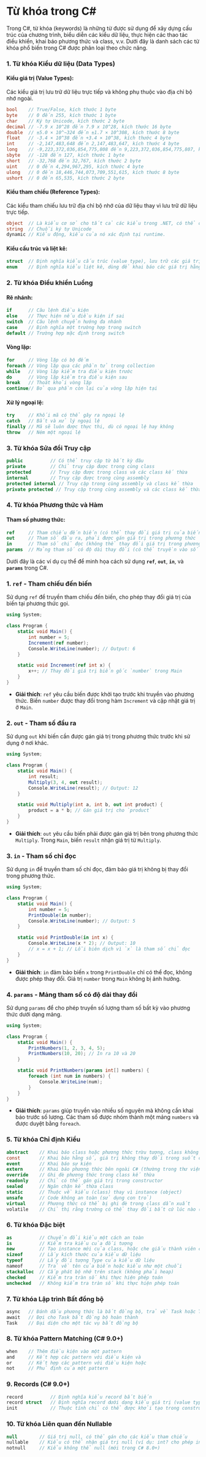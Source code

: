 # **Từ khóa trong C#**

Trong C#, từ khóa (keywords) là những từ được sử dụng để xây dựng cấu trúc của chương trình, biểu diễn các kiểu dữ liệu, thực hiện các thao tác điều khiển, khai báo phương thức và class, v.v. Dưới đây là danh sách các từ khóa phổ biến trong C# được phân loại theo chức năng.

### **1. Từ khóa Kiểu dữ liệu (Data Types)**

#### **Kiểu giá trị (Value Types):**

Các kiểu giá trị lưu trữ dữ liệu trực tiếp và không phụ thuộc vào địa chỉ bộ nhớ ngoài.

```csharp
bool    // True/False, kích thước 1 byte
byte    // 0 đến 255, kích thước 1 byte
char    // Ký tự Unicode, kích thước 2 byte
decimal // -7.9 x 10^28 đến 7.9 x 10^28, kích thước 16 byte
double  // ±5.0 × 10^−324 đến ±1.7 × 10^308, kích thước 8 byte
float   // -3.4 × 10^38 đến +3.4 × 10^38, kích thước 4 byte
int     // -2,147,483,648 đến 2,147,483,647, kích thước 4 byte
long    // -9,223,372,036,854,775,808 đến 9,223,372,036,854,775,807, kích thước 8 byte
sbyte   // -128 đến 127, kích thước 1 byte
short   // -32,768 đến 32,767, kích thước 2 byte
uint    // 0 đến 4,294,967,295, kích thước 4 byte
ulong   // 0 đến 18,446,744,073,709,551,615, kích thước 8 byte
ushort  // 0 đến 65,535, kích thước 2 byte
```

#### **Kiểu tham chiếu (Reference Types):**

Các kiểu tham chiếu lưu trữ địa chỉ bộ nhớ của dữ liệu thay vì lưu trữ dữ liệu trực tiếp.

```csharp
object  // Là kiểu cơ sở cho tất cả các kiểu trong .NET, có thể chứa bất kỳ kiểu dữ liệu nào.
string  // Chuỗi ký tự Unicode
dynamic // Kiểu động, kiểu của nó xác định tại runtime.
```

#### **Kiểu cấu trúc và liệt kê:**

```csharp
struct  // Định nghĩa kiểu cấu trúc (value type), lưu trữ các giá trị và có thể chứa các trường và phương thức.
enum    // Định nghĩa kiểu liệt kê, dùng để khai báo các giá trị hằng.
```

### **2. Từ khóa Điều khiển Luồng**

#### **Rẽ nhánh:**

```csharp
if      // Câu lệnh điều kiện
else    // Thực hiện nếu điều kiện if sai
switch  // Câu lệnh chuyển hướng đa nhánh
case    // Định nghĩa một trường hợp trong switch
default // Trường hợp mặc định trong switch
```

#### **Vòng lặp:**

```csharp
for     // Vòng lặp có bộ đếm
foreach // Vòng lặp qua các phần tử trong collection
while   // Vòng lặp kiểm tra điều kiện trước
do      // Vòng lặp kiểm tra điều kiện sau
break   // Thoát khỏi vòng lặp
continue// Bỏ qua phần còn lại của vòng lặp hiện tại
```

#### **Xử lý ngoại lệ:**

```csharp
try     // Khối mã có thể gây ra ngoại lệ
catch   // Bắt và xử lý ngoại lệ
finally // Mã sẽ luôn được thực thi, dù có ngoại lệ hay không
throw   // Ném một ngoại lệ
```

### **3. Từ khóa Sửa đổi Truy cập**

```csharp
public          // Có thể truy cập từ bất kỳ đâu
private         // Chỉ truy cập được trong cùng class
protected       // Truy cập được trong class và các class kế thừa
internal        // Truy cập được trong cùng assembly
protected internal // Truy cập trong cùng assembly và class kế thừa
private protected // Truy cập trong cùng assembly và các class kế thừa
```

### **4. Từ khóa Phương thức và Hàm**

#### **Tham số phương thức:**

```csharp
ref     // Tham chiếu đến biến (có thể thay đổi giá trị của biến tại phương thức gọi)
out     // Tham số đầu ra, phải được gán giá trị trong phương thức
in      // Tham số chỉ đọc (không thể thay đổi giá trị trong phương thức)
params  // Mảng tham số có độ dài thay đổi (có thể truyền vào số lượng tham số bất kỳ)
```

Dưới đây là các ví dụ cụ thể để minh họa cách sử dụng **`ref`**, **`out`**, **`in`**, và **`params`** trong C#.

### 1. `ref` - Tham chiếu đến biến

Sử dụng `ref` để truyền tham chiếu đến biến, cho phép thay đổi giá trị của biến tại phương thức gọi.

```csharp
using System;

class Program {
    static void Main() {
        int number = 5;
        Increment(ref number);
        Console.WriteLine(number); // Output: 6
    }

    static void Increment(ref int x) {
        x++; // Thay đổi giá trị biến gốc `number` trong Main
    }
}
```

- **Giải thích**: `ref` yêu cầu biến được khởi tạo trước khi truyền vào phương thức. Biến `number` được thay đổi trong hàm `Increment` và cập nhật giá trị ở `Main`.

### 2. `out` - Tham số đầu ra

Sử dụng `out` khi biến cần được gán giá trị trong phương thức trước khi sử dụng ở nơi khác.

```csharp
using System;

class Program {
    static void Main() {
        int result;
        Multiply(3, 4, out result);
        Console.WriteLine(result); // Output: 12
    }

    static void Multiply(int a, int b, out int product) {
        product = a * b; // Gán giá trị cho `product`
    }
}
```

- **Giải thích**: `out` yêu cầu biến phải được gán giá trị bên trong phương thức `Multiply`. Trong `Main`, biến `result` nhận giá trị từ `Multiply`.

### 3. `in` - Tham số chỉ đọc

Sử dụng `in` để truyền tham số chỉ đọc, đảm bảo giá trị không bị thay đổi trong phương thức.

```csharp
using System;

class Program {
    static void Main() {
        int number = 5;
        PrintDouble(in number);
        Console.WriteLine(number); // Output: 5
    }

    static void PrintDouble(in int x) {
        Console.WriteLine(x * 2); // Output: 10
        // x = x + 1; // Lỗi biên dịch vì `x` là tham số chỉ đọc
    }
}
```

- **Giải thích**: `in` đảm bảo biến `x` trong `PrintDouble` chỉ có thể đọc, không được phép thay đổi. Giá trị `number` trong `Main` không bị ảnh hưởng.

### 4. `params` - Mảng tham số có độ dài thay đổi

Sử dụng `params` để cho phép truyền số lượng tham số bất kỳ vào phương thức dưới dạng mảng.

```csharp
using System;

class Program {
    static void Main() {
        PrintNumbers(1, 2, 3, 4, 5);
        PrintNumbers(10, 20); // In ra 10 và 20
    }

    static void PrintNumbers(params int[] numbers) {
        foreach (int num in numbers) {
            Console.WriteLine(num);
        }
    }
}
```

- **Giải thích**: `params` giúp truyền vào nhiều số nguyên mà không cần khai báo trước số lượng. Các tham số được nhóm thành một mảng `numbers` và được duyệt bằng `foreach`.

### **5. Từ khóa Chỉ định Kiểu**

```csharp
abstract    // Khai báo class hoặc phương thức trừu tượng, class không thể tạo instance
const       // Khai báo hằng số, giá trị không thay đổi trong suốt chương trình
event       // Khai báo sự kiện
extern      // Khai báo phương thức bên ngoài C# (thường trong thư viện ngoài .NET)
override    // Ghi đè phương thức trong class kế thừa
readonly    // Chỉ có thể gán giá trị trong constructor
sealed      // Ngăn chặn kế thừa class
static      // Thuộc về kiểu (class) thay vì instance (object)
unsafe      // Code không an toàn (sử dụng con trỏ)
virtual     // Phương thức có thể bị ghi đè trong class dẫn xuất
volatile    // Chỉ thị rằng trường có thể thay đổi bất cứ lúc nào (chủ yếu trong multi-threading)
```

### **6. Từ khóa Đặc biệt**

```csharp
as          // Chuyển đổi kiểu một cách an toàn
is          // Kiểm tra kiểu của đối tượng
new         // Tạo instance mới của class, hoặc che giấu thành viên của class cha
sizeof      // Lấy kích thước của kiểu dữ liệu
typeof      // Lấy đối tượng Type của kiểu dữ liệu
nameof      // Trả về tên của biến hoặc kiểu như một chuỗi
stackalloc  // Cấp phát bộ nhớ trên stack (không phải heap)
checked     // Kiểm tra tràn số khi thực hiện phép toán
unchecked   // Không kiểm tra tràn số khi thực hiện phép toán
```

### **7. Từ khóa Lập trình Bất đồng bộ**

```csharp
async   // Đánh dấu phương thức là bất đồng bộ, trả về Task hoặc Task<T>
await   // Đợi cho Task bất đồng bộ hoàn thành
Task    // Đại diện cho một tác vụ bất đồng bộ
```

### **8. Từ khóa Pattern Matching (C# 9.0+)**

```csharp
when    // Thêm điều kiện vào một pattern
and     // Kết hợp các pattern với điều kiện và
or      // Kết hợp các pattern với điều kiện hoặc
not     // Phủ định của một pattern
```

### **9. Records (C# 9.0+)**

```csharp
record          // Định nghĩa kiểu record bất biến
record struct   // Định nghĩa record dưới dạng kiểu giá trị (value type)
init            // Thuộc tính chỉ có thể được khởi tạo trong constructor hoặc với từ khóa init
```

### **10. Từ khóa Liên quan đến Nullable**

```csharp
null        // Giá trị null, có thể gán cho các kiểu tham chiếu
nullable    // Kiểu có thể nhận giá trị null (ví dụ: int? cho phép int là null)
notnull     // Kiểu không thể null (mới trong C# 8.0+)
```
